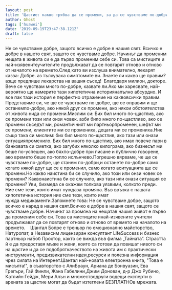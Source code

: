 ```yaml
---
layout: post
title: 'Щастие: какво трябва да се промени, за да се чувстваме по-добри, да станем по-добри и да останем по-добри?'
author: Ghost
tags: ['huawei']
date: '2019-09-19T23:47:38.121Z'
draft: false
---
```


Не се чувстваме добре, защото всичко е добре в нашия свят. Всичко е добре в нашето свят, защото се чувстваме добре. Начинът да променим нещата в живота си е да първо променим себе си. Това са мистиците и най-изявенитеучителите продължават да се повтарят отново и отново от началото на времето.След като ви изслуша внимателно, лекарят казва: Добре. аз тълкуваха симптомите ви. Знаете ли какво ще правим? азще предпише лекарства на вашия съсед!  Благодаря милион, докторе. Вече се чувствам много по-добре, казвате ли.Ако ми харесвате, най-вероятно ще намерите тази хипотетична историянапълно абсурдно. И все пак тази история е перфектно отражение на каквовсички правим. Представяме си, че ще се чувстваме по-добре, ще се оправим и ще останемпо-добре, ако някой друг се промени, ако някои обстоятелства от живота нида се промени.Мислим си: Бих бил много по-щастлив, ако се промени този или онзи човек. азби било много по-щастливо, ако се промени съседът ми, романтичният ми партньорпроменен, шефът ми се промени, клиентите ми се промениха, децата ми се промениха.Ние също така си мислим: бих бил много по-щастлив, ако тази или онази ситуацияпроменило. Бих бил много по-щастлив, ако имах повече пари в банковата си сметка, ако загубих няколко килограма, ако бизнесът ми беше по-успешен, ако бяхпо-добре при писане и публично говорене, ако времето беше по-топло ислънчево.Погрешно вярваме, че ще се чувстваме по-добре, ще станем по-добри,и останете по-добре само когато някой друг ще се е променил, само когато aситуацията ще се промени.Но какво наистина би се случило, ако този или онзи човек се промени? Каквонаистина би се случило, ако тази или онази ситуация се промени? Уви, бихмеда се окажем толкова уязвими, колкото преди. Ние сме тези, които имат нуждаза промяна. Във връзка с нашата хипотетична история ние сме тези, които имат нужда медикаменти.Запомнете това: Не се чувстваме добре, защото всичко е наред в нашия свят.Всичко е добре в нашия свят, защото се чувстваме добре. Начинът за промяна на нещатав нашия живот е първо да променим себе си. Това са мистиците инай-изявените учители продължават да се повтарят отново и отново от времето на началото на времето.    Шантал Бопре е треньор по емоционално майсторство, Натуропат, а Независим лицензиран консултант LifeSuccess и бизнес партньор наБоб Проктор, както се вижда във филма „Тайната“. Страстта й е да предоставя мъже и жени, които са готови да повишат нивото си на щастие и да се подобряткачеството на живота им с практически инструменти, предизвикателни идеи,ресурси и полезна информация чрез силата на Интернет.Шантал най-новата електронна книга, "Това е мисълта!", в съавторство с АлиБраун, Ариана де Бонвуазин, Ева Грегъри, Гай Финли, Жана Габелини,Джим Донован, д-р Джо Рубино, Катлийн Гейдж, Мери Алън и множестводруги водещи експерти в арената за щастие могат да бъдат изтеглени БЕЗПЛАТНОв мрежата.
